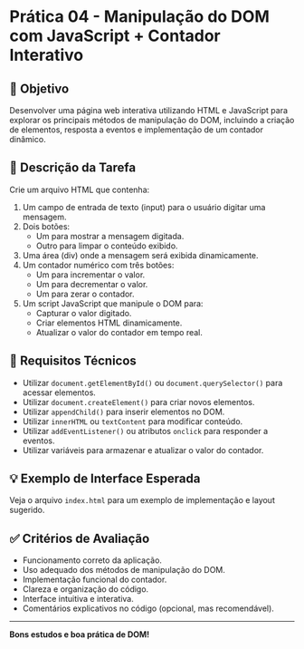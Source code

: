 # Prática 04 - Manipulação do DOM com JavaScript + Contador Interativo

## 🎯 Objetivo
Desenvolver uma página web interativa utilizando HTML e JavaScript para explorar os principais métodos de manipulação do DOM, incluindo a criação de elementos, resposta a eventos e implementação de um contador dinâmico.

## 📄 Descrição da Tarefa
Crie um arquivo HTML que contenha:

1. Um campo de entrada de texto (input) para o usuário digitar uma mensagem.
2. Dois botões:
   - Um para mostrar a mensagem digitada.
   - Outro para limpar o conteúdo exibido.
3. Uma área (div) onde a mensagem será exibida dinamicamente.
4. Um contador numérico com três botões:
   - Um para incrementar o valor.
   - Um para decrementar o valor.
   - Um para zerar o contador.
5. Um script JavaScript que manipule o DOM para:
   - Capturar o valor digitado.
   - Criar elementos HTML dinamicamente.
   - Atualizar o valor do contador em tempo real.

## 🧩 Requisitos Técnicos
- Utilizar `document.getElementById()` ou `document.querySelector()` para acessar elementos.
- Utilizar `document.createElement()` para criar novos elementos.
- Utilizar `appendChild()` para inserir elementos no DOM.
- Utilizar `innerHTML` ou `textContent` para modificar conteúdo.
- Utilizar `addEventListener()` ou atributos `onclick` para responder a eventos.
- Utilizar variáveis para armazenar e atualizar o valor do contador.

## 💡 Exemplo de Interface Esperada
Veja o arquivo `index.html` para um exemplo de implementação e layout sugerido.

## ✅ Critérios de Avaliação
- Funcionamento correto da aplicação.
- Uso adequado dos métodos de manipulação do DOM.
- Implementação funcional do contador.
- Clareza e organização do código.
- Interface intuitiva e interativa.
- Comentários explicativos no código (opcional, mas recomendável).

---

**Bons estudos e boa prática de DOM!**